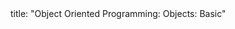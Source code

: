 <frontmatter>
title: "Object Oriented Programming: Objects: Basic"
</frontmatter>

<include src="unit-inPage-asFlat.md" boilerplate />

